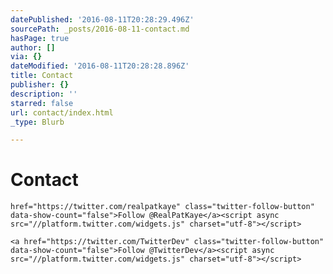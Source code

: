 ```yaml
---
datePublished: '2016-08-11T20:28:29.496Z'
sourcePath: _posts/2016-08-11-contact.md
hasPage: true
author: []
via: {}
dateModified: '2016-08-11T20:28:28.896Z'
title: Contact
publisher: {}
description: ''
starred: false
url: contact/index.html
_type: Blurb

---
```

# Contact

    href="https://twitter.com/realpatkaye" class="twitter-follow-button" data-show-count="false">Follow @RealPatKaye</a><script async src="//platform.twitter.com/widgets.js" charset="utf-8"></script>

    <a href="https://twitter.com/TwitterDev" class="twitter-follow-button" data-show-count="false">Follow @TwitterDev</a><script async src="//platform.twitter.com/widgets.js" charset="utf-8"></script>